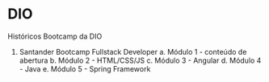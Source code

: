 # DIO
 Históricos Bootcamp da DIO
 
 1. Santander Bootcamp Fullstack Developer
    a. Módulo 1 - conteúdo de abertura
    b. Módulo 2 - HTML/CSS/JS
    c. Módulo 3 - Angular
    d. Módulo 4 - Java
    e. Módulo 5 - Spring Framework
